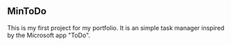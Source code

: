 ## MinToDo

This is my first project for my portfolio. It is an simple task manager inspired by the Microsoft app "ToDo".


